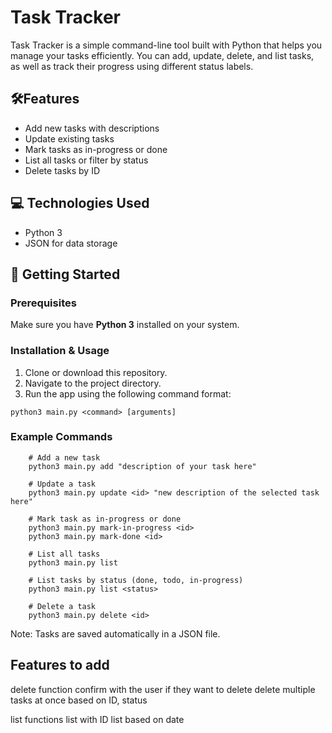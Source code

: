 # Task Tracker
Task Tracker is a simple command-line tool built with Python that helps you manage your tasks efficiently. You can add, update, delete, and list tasks, as well as track their progress using different status labels.

## 🛠Features
- Add new tasks with descriptions
- Update existing tasks
- Mark tasks as in-progress or done
- List all tasks or filter by status
- Delete tasks by ID

## 💻 Technologies Used
- Python 3
- JSON for data storage

## 🚀 Getting Started
### Prerequisites
Make sure you have **Python 3** installed on your system.

### Installation & Usage
1. Clone or download this repository.
2. Navigate to the project directory.
3. Run the app using the following command format:

`python3 main.py <command> [arguments]`

### Example Commands
```
    # Add a new task
    python3 main.py add "description of your task here"

    # Update a task
    python3 main.py update <id> "new description of the selected task here"

    # Mark task as in-progress or done
    python3 main.py mark-in-progress <id>
    python3 main.py mark-done <id>

    # List all tasks
    python3 main.py list

    # List tasks by status (done, todo, in-progress)
    python3 main.py list <status>

    # Delete a task
    python3 main.py delete <id>
```
Note: Tasks are saved automatically in a JSON file.

## Features to add
delete function
    confirm with the user if they want to delete
    delete multiple tasks at once based on ID, status

list functions
    list with ID
    list based on date